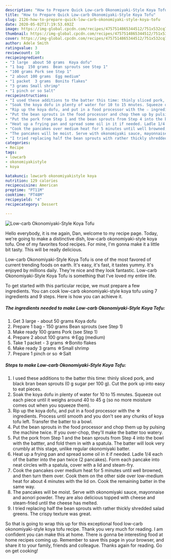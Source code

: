 ```yaml
---
description: "How to Prepare Quick Low-carb Okonomiyaki-Style Koya Tofu"
title: "How to Prepare Quick Low-carb Okonomiyaki-Style Koya Tofu"
slug: 2126-how-to-prepare-quick-low-carb-okonomiyaki-style-koya-tofu
date: 2020-05-02T17:19:53.692Z
image: https://img-global.cpcdn.com/recipes/4757514865344512/751x532cq70/low-carb-okonomiyaki-style-koya-tofu-recipe-main-photo.jpg
thumbnail: https://img-global.cpcdn.com/recipes/4757514865344512/751x532cq70/low-carb-okonomiyaki-style-koya-tofu-recipe-main-photo.jpg
cover: https://img-global.cpcdn.com/recipes/4757514865344512/751x532cq70/low-carb-okonomiyaki-style-koya-tofu-recipe-main-photo.jpg
author: Adele Smith
ratingvalue: 3
reviewcount: 10
recipeingredient:
- "3 large  about 50 grams  Koya dofu"
- "1 bag  150 grams  Bean sprouts see Step 1"
- "100 grams Pork see Step 1"
- "2 about 100 grams  Egg medium"
- "1 packet  3 grams  Bonito flakes"
- "3 grams Small shrimp"
- "1 pinch or so Salt"
recipeinstructions:
- "I used these additions to the batter this time: thinly sliced pork, and black bran bean sprouts (0 g sugar per 100 g). Cut the pork up into easy to eat pieces."
- "Soak the koya dofu in plenty of water for 10 to 15 mnutes. Squeeze out each piece until it weighs around 40 to 45 g (so no more moisture comes out when you squeeze them)."
- "Rip up the koya dofu, and put in a food processor with the ☆ ingredients. Process until smooth and you don&#39;t see any chunks of koya tofu left. Transfer the batter to a bowl."
- "Put the bean sprouts in the food processor and chop them up by pulsing the machine twice. If you over-chop, they&#39;ll make the batter too watery."
- "Put the pork from Step 1 and the bean sprouts from Step 4 into the bowl with the battter, and fold them in with a spatula. The batter will look very crumbly at this stage, unlike regular okonomiyaki batter."
- "Heat up a frying pan and spread some oil in it if needed. Ladle 1/4 each of the batter into the pan twice (2 pancakes). Form each pancake into neat circles with a spatula, cover with a lid and steam-fry."
- "Cook the pancakes over medium heat for 5 minutes until well browned, and then turn them over. Cook them on the other side over low-medium heat for about 4 minutes with the lid on. Cook the remaining batter in the same way."
- "The pancakes will be moist. Serve with okonomiyaki sauce, mayonnaise and aonori powder. They are also delicious topped with cheese and steam-fried until the cheese has melted."
- "I tried replacing half the bean sprouts with rather thickly shredded salad greens. The crispy texture was great."
categories:
- Recipe
tags:
- lowcarb
- okonomiyakistyle
- koya

katakunci: lowcarb okonomiyakistyle koya 
nutrition: 129 calories
recipecuisine: American
preptime: "PT11M"
cooktime: "PT48M"
recipeyield: "4"
recipecategory: Dessert

---
```



![Low-carb Okonomiyaki-Style Koya Tofu](https://img-global.cpcdn.com/recipes/4757514865344512/751x532cq70/low-carb-okonomiyaki-style-koya-tofu-recipe-main-photo.jpg)

Hello everybody, it is me again, Dan, welcome to my recipe page. Today, we're going to make a distinctive dish, low-carb okonomiyaki-style koya tofu. One of my favorites food recipes. For mine, I'm gonna make it a little bit tasty. This will be really delicious.

Low-carb Okonomiyaki-Style Koya Tofu is one of the most favored of current trending foods on earth. It's easy, it's fast, it tastes yummy. It's enjoyed by millions daily. They're nice and they look fantastic. Low-carb Okonomiyaki-Style Koya Tofu is something that I've loved my entire life.




To get started with this particular recipe, we must prepare a few ingredients. You can cook low-carb okonomiyaki-style koya tofu using 7 ingredients and 9 steps. Here is how you can achieve it.

<!--inarticleads1-->

##### The ingredients needed to make Low-carb Okonomiyaki-Style Koya Tofu:

1. Get 3 large - about 50 grams  Koya dofu
1. Prepare 1 bag - 150 grams  Bean sprouts (see Step 1)
1. Make ready 100 grams Pork (see Step 1)
1. Prepare 2 about 100 grams  ☆Egg (medium)
1. Take 1 packet - 3 grams  ☆Bonito flakes
1. Make ready 3 grams ☆Small shrimp
1. Prepare 1 pinch or so ☆Salt




<!--inarticleads2-->

##### Steps to make Low-carb Okonomiyaki-Style Koya Tofu:

1. I used these additions to the batter this time: thinly sliced pork, and black bran bean sprouts (0 g sugar per 100 g). Cut the pork up into easy to eat pieces.
1. Soak the koya dofu in plenty of water for 10 to 15 mnutes. Squeeze out each piece until it weighs around 40 to 45 g (so no more moisture comes out when you squeeze them).
1. Rip up the koya dofu, and put in a food processor with the ☆ ingredients. Process until smooth and you don&#39;t see any chunks of koya tofu left. Transfer the batter to a bowl.
1. Put the bean sprouts in the food processor and chop them up by pulsing the machine twice. If you over-chop, they&#39;ll make the batter too watery.
1. Put the pork from Step 1 and the bean sprouts from Step 4 into the bowl with the battter, and fold them in with a spatula. The batter will look very crumbly at this stage, unlike regular okonomiyaki batter.
1. Heat up a frying pan and spread some oil in it if needed. Ladle 1/4 each of the batter into the pan twice (2 pancakes). Form each pancake into neat circles with a spatula, cover with a lid and steam-fry.
1. Cook the pancakes over medium heat for 5 minutes until well browned, and then turn them over. Cook them on the other side over low-medium heat for about 4 minutes with the lid on. Cook the remaining batter in the same way.
1. The pancakes will be moist. Serve with okonomiyaki sauce, mayonnaise and aonori powder. They are also delicious topped with cheese and steam-fried until the cheese has melted.
1. I tried replacing half the bean sprouts with rather thickly shredded salad greens. The crispy texture was great.




So that is going to wrap this up for this exceptional food low-carb okonomiyaki-style koya tofu recipe. Thank you very much for reading. I am confident you can make this at home. There is gonna be interesting food at home recipes coming up. Remember to save this page in your browser, and share it to your family, friends and colleague. Thanks again for reading. Go on get cooking!
